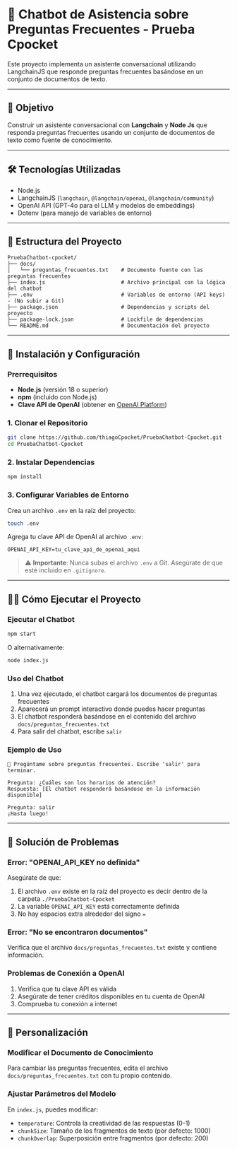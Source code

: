 # 🤖 Chatbot de Asistencia sobre Preguntas Frecuentes - Prueba Cpocket

Este proyecto implementa un asistente conversacional utilizando LangchainJS que responde preguntas frecuentes basándose en un conjunto de documentos de texto.

---

## 🎯 Objetivo

Construir un asistente conversacional con **Langchain** y **Node Js** que responda preguntas frecuentes usando un conjunto de documentos de texto como fuente de conocimiento.

---

## 🛠️ Tecnologías Utilizadas

-   Node.js
-   LangchainJS (`langchain`, `@langchain/openai`, `@langchain/community`)
-   OpenAI API (GPT-4o para el LLM y modelos de embeddings)
-   Dotenv (para manejo de variables de entorno)

---

## 📁 Estructura del Proyecto

```plaintext
PruebaChatbot-cpocket/
├── docs/
│   └── preguntas_frecuentes.txt    # Documento fuente con las preguntas frecuentes
├── index.js                        # Archivo principal con la lógica del chatbot
├── .env                            # Variables de entorno (API keys) - (No subir a Git)
├── package.json                    # Dependencias y scripts del proyecto
├── package-lock.json               # Lockfile de dependencias
└── README.md                       # Documentación del proyecto
```

---

## 🚀 Instalación y Configuración

### Prerrequisitos

-   **Node.js** (versión 18 o superior)
-   **npm** (incluido con Node.js)
-   **Clave API de OpenAI** (obtener en [OpenAI Platform](https://platform.openai.com/api-keys))

### 1. Clonar el Repositorio

```bash
git clone https://github.com/thiagoCpocket/PruebaChatbot-Cpocket.git
cd PruebaChatbot-Cpocket
```

### 2. Instalar Dependencias

```bash
npm install
```

### 3. Configurar Variables de Entorno

Crea un archivo `.env` en la raíz del proyecto:

```bash
touch .env
```

Agrega tu clave API de OpenAI al archivo `.env`:

```env
OPENAI_API_KEY=tu_clave_api_de_openai_aqui
```

> ⚠️ **Importante**: Nunca subas el archivo `.env` a Git. Asegúrate de que esté incluido en `.gitignore`.

---

## 🏃‍♂️ Cómo Ejecutar el Proyecto

### Ejecutar el Chatbot

```bash
npm start
```

O alternativamente:

```bash
node index.js
```

### Uso del Chatbot

1. Una vez ejecutado, el chatbot cargará los documentos de preguntas frecuentes
2. Aparecerá un prompt interactivo donde puedes hacer preguntas
3. El chatbot responderá basándose en el contenido del archivo `docs/preguntas_frecuentes.txt`
4. Para salir del chatbot, escribe `salir`

### Ejemplo de Uso

```
🤖 Pregúntame sobre preguntas frecuentes. Escribe 'salir' para terminar.

Pregunta: ¿Cuáles son los horarios de atención?
Respuesta: [El chatbot responderá basándose en la información disponible]

Pregunta: salir
¡Hasta luego!
```

---

## 🔧 Solución de Problemas

### Error: "OPENAI_API_KEY no definida"

Asegúrate de que:
1. El archivo `.env` existe en la raíz del proyecto es decir dentro de la carpeta `./PruebaChatbot-Cpocket`
2. La variable `OPENAI_API_KEY` está correctamente definida
3. No hay espacios extra alrededor del signo `=`

### Error: "No se encontraron documentos"

Verifica que el archivo `docs/preguntas_frecuentes.txt` existe y contiene información.

### Problemas de Conexión a OpenAI

1. Verifica que tu clave API es válida
2. Asegúrate de tener créditos disponibles en tu cuenta de OpenAI
3. Comprueba tu conexión a internet

---

## 📝 Personalización

### Modificar el Documento de Conocimiento

Para cambiar las preguntas frecuentes, edita el archivo `docs/preguntas_frecuentes.txt` con tu propio contenido.

### Ajustar Parámetros del Modelo

En `index.js`, puedes modificar:
- `temperature`: Controla la creatividad de las respuestas (0-1)
- `chunkSize`: Tamaño de los fragmentos de texto (por defecto: 1000)
- `chunkOverlap`: Superposición entre fragmentos (por defecto: 200)